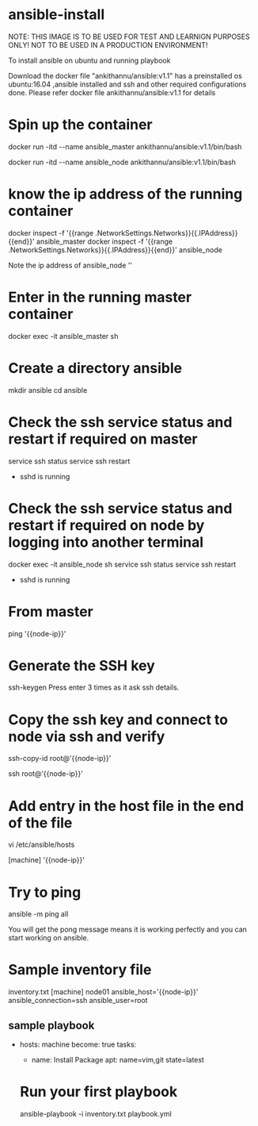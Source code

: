 # ansible-install

NOTE: THIS IMAGE IS TO BE USED FOR TEST AND LEARNIGN PURPOSES ONLY! NOT TO BE USED IN A PRODUCTION ENVIRONMENT!


To install ansible on ubuntu and running playbook

Download the docker file "ankithannu/ansible:v1.1"
has a preinstalled os ubuntu:16.04 ,ansible installed and ssh and other required configurations done.
Please refer docker file ankithannu/ansible:v1.1 for details

# Spin up the container


docker run -itd --name ansible_master ankithannu/ansible:v1.1/bin/bash

docker run -itd --name ansible_node ankithannu/ansible:v1.1/bin/bash

# know the ip address of the running container

docker inspect -f '{{range .NetworkSettings.Networks}}{{.IPAddress}}{{end}}' ansible_master
docker inspect -f '{{range .NetworkSettings.Networks}}{{.IPAddress}}{{end}}' ansible_node

Note the ip address of ansible_node '<node-ip>'

# Enter in the running master container

docker exec -it ansible_master sh

# Create a directory ansible

mkdir ansible
cd ansible

# Check the ssh service status and restart if required on master

service ssh status
service ssh restart

* sshd is running
# Check the ssh service status and restart if required on node by logging into another terminal

docker exec -it ansible_node sh
service ssh status
service ssh restart
* sshd is running

# From master
ping '{{node-ip}}'

# Generate the SSH key
 ssh-keygen
 Press enter 3 times as it ask ssh details.

# Copy the ssh key and connect to node via ssh and verify
ssh-copy-id root@'{{node-ip}}'

ssh root@'{{node-ip}}'

# Add entry in the host file in the end of the file
vi /etc/ansible/hosts

[machine]
'{{node-ip}}'

# Try to ping
ansible -m ping all

You will get the pong message means it is working perfectly and you can start working on ansible.


# Sample inventory file
inventory.txt
[machine]
node01 ansible_host='{{node-ip}}' ansible_connection=ssh ansible_user=root

sample playbook
---
- hosts: machine
  become: true
  tasks:
  - name: Install Package
    apt: name=vim,git state=latest

  # Run your first playbook
  ansible-playbook -i inventory.txt playbook.yml
  
  
  







